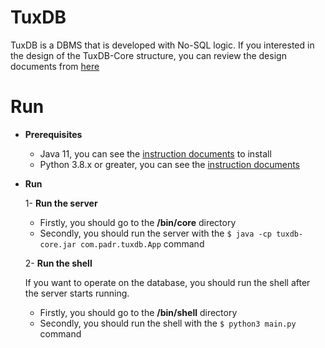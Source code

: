 # TuxDB

TuxDB is a DBMS that is developed with No-SQL logic. If you interested in the design of the TuxDB-Core structure, you can review the design documents from [here](https://github.com/burakpadr/tuxdb/tree/main/docs/design)

# Run
  
 - **Prerequisites**
 
	 - Java 11,  you can see the [instruction documents](https://docs.oracle.com/en/java/javase/11/install/overview-jdk-installation.html#GUID-8677A77F-231A-40F7-98B9-1FD0B48C346A) to install
	 - Python 3.8.x or greater, you can see the [instruction documents](https://www.python.org/)

 - **Run**

	 1- **Run the server**

	- Firstly, you should go to the **/bin/core** directory
	- Secondly, you should run the server with the
			`$ java -cp tuxdb-core.jar com.padr.tuxdb.App` command
		
	2- **Run the shell**

	If you want to operate on the database, you should run the shell after the server starts running.

	- Firstly, you should go to the **/bin/shell** directory
	- Secondly, you should run the shell with the 
			`$ python3 main.py` command
	  

